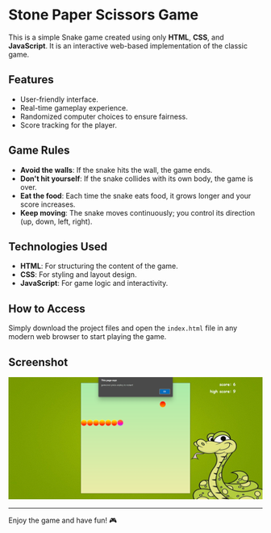 # Stone Paper Scissors Game

This is a simple Snake game created using only **HTML**, **CSS**, and **JavaScript**. It is an interactive web-based implementation of the classic game.

## Features
- User-friendly interface.
- Real-time gameplay experience.
- Randomized computer choices to ensure fairness.
- Score tracking for the player. 

## Game Rules
- **Avoid the walls**: If the snake hits the wall, the game ends.
- **Don't hit yourself**: If the snake collides with its own body, the game is over.
- **Eat the food**: Each time the snake eats food, it grows longer and your score increases.
- **Keep moving**: The snake moves continuously; you control its direction (up, down, left, right).

## Technologies Used
- **HTML**: For structuring the content of the game.
- **CSS**: For styling and layout design.
- **JavaScript**: For game logic and interactivity.

## How to Access
Simply download the project files and open the `index.html` file in any modern web browser to start playing the game.

## Screenshot
![Game Screenshot](./Screenshot.png)

---

Enjoy the game and have fun! 🎮
